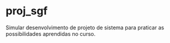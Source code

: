 # proj_sgf
Simular desenvolvimento de projeto de sistema para praticar as possibilidades aprendidas no curso.
